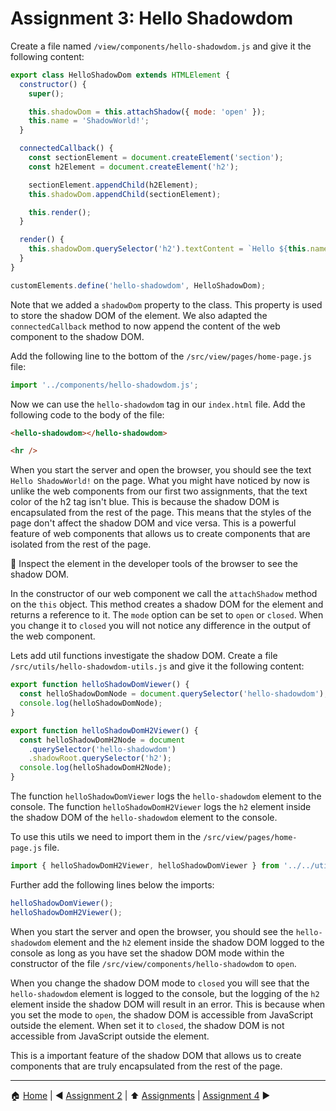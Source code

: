 # Assignment 3: Hello Shadowdom

Create a file named `/view/components/hello-shadowdom.js` and give it the following content:

```javascript
export class HelloShadowDom extends HTMLElement {
  constructor() {
    super();

    this.shadowDom = this.attachShadow({ mode: 'open' });
    this.name = 'ShadowWorld!';
  }

  connectedCallback() {
    const sectionElement = document.createElement('section');
    const h2Element = document.createElement('h2');

    sectionElement.appendChild(h2Element);
    this.shadowDom.appendChild(sectionElement);

    this.render();
  }

  render() {
    this.shadowDom.querySelector('h2').textContent = `Hello ${this.name}!`;
  }
}

customElements.define('hello-shadowdom', HelloShadowDom);
```

Note that we added a `shadowDom` property to the class. This property is used to store the shadow DOM of the element. We also adapted the `connectedCallback` method to now append the content of the web component to the shadow DOM.

Add the following line to the bottom of the `/src/view/pages/home-page.js` file:

```javascript
import '../components/hello-shadowdom.js';
```

Now we can use the `hello-shadowdom` tag in our `index.html` file. Add the following code to the body of the file:

```html
<hello-shadowdom></hello-shadowdom>

<hr />
```

When you start the server and open the browser, you should see the text `Hello ShadowWorld!` on the page. What you might have noticed by now is unlike the web components from our first two assignments, that the text color of the h2 tag isn't blue.
This is because the shadow DOM is encapsulated from the rest of the page. This means that the styles of the page don't affect the shadow DOM and vice versa. This is a powerful feature of web components that allows us to create components that are isolated from the rest of the page.

:eyes: Inspect the element in the developer tools of the browser to see the shadow DOM.

In the constructor of our web component we call the `attachShadow` method on the `this` object. This method creates a shadow DOM for the element and returns a reference to it. The `mode` option can be set to `open` or `closed`. When you change it to `closed` you will not notice any difference in the output of the web component.

Lets add util functions investigate the shadow DOM. Create a file `/src/utils/hello-shadowdom-utils.js` and give it the following content:

```javascript
export function helloShadowDomViewer() {
  const helloShadowDomNode = document.querySelector('hello-shadowdom');
  console.log(helloShadowDomNode);
}

export function helloShadowDomH2Viewer() {
  const helloShadowDomH2Node = document
    .querySelector('hello-shadowdom')
    .shadowRoot.querySelector('h2');
  console.log(helloShadowDomH2Node);
}
```

The function `helloShadowDomViewer` logs the `hello-shadowdom` element to the console. The function `helloShadowDomH2Viewer` logs the `h2` element inside the shadow DOM of the `hello-shadowdom` element to the console.

To use this utils we need to import them in the `/src/view/pages/home-page.js` file.

```javascript
import { helloShadowDomH2Viewer, helloShadowDomViewer } from '../../utils/hello-shadowdom-viewer.js';
```

Further add the following lines below the imports:

```javascript
helloShadowDomViewer();
helloShadowDomH2Viewer();
```

When you start the server and open the browser, you should see the `hello-shadowdom` element and the `h2` element inside the shadow DOM logged to the console as long as you have set the shadow DOM mode within the constructor of the file `/src/view/components/hello-shadowdom` to `open`.

When you change the shadow DOM mode to `closed` you will see that the `hello-shadowdom` element is logged to the console, but the logging of the `h2` element inside the shadow DOM will result in an error.
This is because when you set the mode to `open`, the shadow DOM is accessible from JavaScript outside the element. When set it to `closed`, the shadow DOM is not accessible from JavaScript outside the element.

This is a important feature of the shadow DOM that allows us to create components that are truly encapsulated from the rest of the page.

---

:house: [Home](../../README.md) | :arrow_backward: [Assignment 2](./assignment2.md) | :arrow_up: [Assignments](./README.md) | [Assignment 4](./assignment4.md) :arrow_forward:
